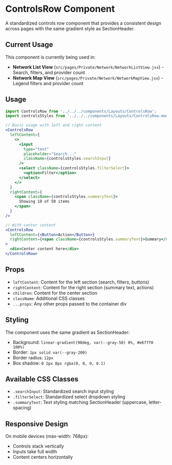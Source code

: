 # ControlsRow Component

A standardized controls row component that provides a consistent design across pages with the same gradient style as SectionHeader.

## Current Usage

This component is currently being used in:
- **Network List View** (`src/pages/Private/Network/NetworkListView.jsx`) - Search, filters, and provider count
- **Network Map View** (`src/pages/Private/Network/NetworkMapView.jsx`) - Legend filters and provider count

## Usage

```jsx
import ControlsRow from '../../../components/Layouts/ControlsRow';
import controlsStyles from '../../../components/Layouts/ControlsRow.module.css';

// Basic usage with left and right content
<ControlsRow
  leftContent={
    <>
      <input
        type="text"
        placeholder="Search..."
        className={controlsStyles.searchInput}
      />
      <select className={controlsStyles.filterSelect}>
        <option>Filter</option>
      </select>
    </>
  }
  rightContent={
    <span className={controlsStyles.summaryText}>
      Showing 10 of 50 items
    </span>
  }
/>

// With center content
<ControlsRow
  leftContent={<Button>Action</Button>}
  rightContent={<span className={controlsStyles.summaryText}>Summary</span>}
>
  <div>Center content here</div>
</ControlsRow>
```

## Props

- `leftContent`: Content for the left section (search, filters, buttons)
- `rightContent`: Content for the right section (summary text, actions)
- `children`: Content for the center section
- `className`: Additional CSS classes
- `...props`: Any other props passed to the container div

## Styling

The component uses the same gradient as SectionHeader:
- Background: `linear-gradient(90deg, var(--gray-50) 0%, #e6f7f0 100%)`
- Border: `1px solid var(--gray-200)`
- Border radius: `12px`
- Box shadow: `0 2px 8px rgba(0, 0, 0, 0.1)`

## Available CSS Classes

- `.searchInput`: Standardized search input styling
- `.filterSelect`: Standardized select dropdown styling
- `.summaryText`: Text styling matching SectionHeader (uppercase, letter-spacing)

## Responsive Design

On mobile devices (max-width: 768px):
- Controls stack vertically
- Inputs take full width
- Content centers horizontally
